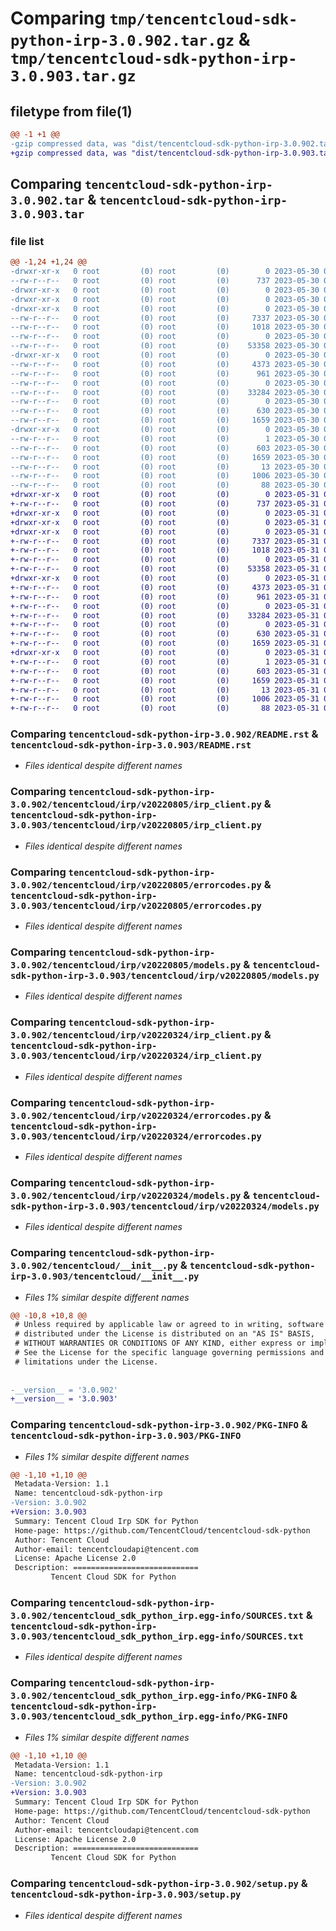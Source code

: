 # Comparing `tmp/tencentcloud-sdk-python-irp-3.0.902.tar.gz` & `tmp/tencentcloud-sdk-python-irp-3.0.903.tar.gz`

## filetype from file(1)

```diff
@@ -1 +1 @@
-gzip compressed data, was "dist/tencentcloud-sdk-python-irp-3.0.902.tar", last modified: Tue May 30 00:26:11 2023, max compression
+gzip compressed data, was "dist/tencentcloud-sdk-python-irp-3.0.903.tar", last modified: Wed May 31 02:14:25 2023, max compression
```

## Comparing `tencentcloud-sdk-python-irp-3.0.902.tar` & `tencentcloud-sdk-python-irp-3.0.903.tar`

### file list

```diff
@@ -1,24 +1,24 @@
-drwxr-xr-x   0 root         (0) root         (0)        0 2023-05-30 00:26:11.000000 tencentcloud-sdk-python-irp-3.0.902/
--rw-r--r--   0 root         (0) root         (0)      737 2023-05-30 00:26:10.000000 tencentcloud-sdk-python-irp-3.0.902/README.rst
-drwxr-xr-x   0 root         (0) root         (0)        0 2023-05-30 00:26:11.000000 tencentcloud-sdk-python-irp-3.0.902/tencentcloud/
-drwxr-xr-x   0 root         (0) root         (0)        0 2023-05-30 00:26:11.000000 tencentcloud-sdk-python-irp-3.0.902/tencentcloud/irp/
-drwxr-xr-x   0 root         (0) root         (0)        0 2023-05-30 00:26:11.000000 tencentcloud-sdk-python-irp-3.0.902/tencentcloud/irp/v20220805/
--rw-r--r--   0 root         (0) root         (0)     7337 2023-05-30 00:26:10.000000 tencentcloud-sdk-python-irp-3.0.902/tencentcloud/irp/v20220805/irp_client.py
--rw-r--r--   0 root         (0) root         (0)     1018 2023-05-30 00:26:10.000000 tencentcloud-sdk-python-irp-3.0.902/tencentcloud/irp/v20220805/errorcodes.py
--rw-r--r--   0 root         (0) root         (0)        0 2023-05-30 00:26:10.000000 tencentcloud-sdk-python-irp-3.0.902/tencentcloud/irp/v20220805/__init__.py
--rw-r--r--   0 root         (0) root         (0)    53358 2023-05-30 00:26:10.000000 tencentcloud-sdk-python-irp-3.0.902/tencentcloud/irp/v20220805/models.py
-drwxr-xr-x   0 root         (0) root         (0)        0 2023-05-30 00:26:11.000000 tencentcloud-sdk-python-irp-3.0.902/tencentcloud/irp/v20220324/
--rw-r--r--   0 root         (0) root         (0)     4373 2023-05-30 00:26:10.000000 tencentcloud-sdk-python-irp-3.0.902/tencentcloud/irp/v20220324/irp_client.py
--rw-r--r--   0 root         (0) root         (0)      961 2023-05-30 00:26:10.000000 tencentcloud-sdk-python-irp-3.0.902/tencentcloud/irp/v20220324/errorcodes.py
--rw-r--r--   0 root         (0) root         (0)        0 2023-05-30 00:26:10.000000 tencentcloud-sdk-python-irp-3.0.902/tencentcloud/irp/v20220324/__init__.py
--rw-r--r--   0 root         (0) root         (0)    33284 2023-05-30 00:26:10.000000 tencentcloud-sdk-python-irp-3.0.902/tencentcloud/irp/v20220324/models.py
--rw-r--r--   0 root         (0) root         (0)        0 2023-05-30 00:26:10.000000 tencentcloud-sdk-python-irp-3.0.902/tencentcloud/irp/__init__.py
--rw-r--r--   0 root         (0) root         (0)      630 2023-05-30 00:26:10.000000 tencentcloud-sdk-python-irp-3.0.902/tencentcloud/__init__.py
--rw-r--r--   0 root         (0) root         (0)     1659 2023-05-30 00:26:11.000000 tencentcloud-sdk-python-irp-3.0.902/PKG-INFO
-drwxr-xr-x   0 root         (0) root         (0)        0 2023-05-30 00:26:11.000000 tencentcloud-sdk-python-irp-3.0.902/tencentcloud_sdk_python_irp.egg-info/
--rw-r--r--   0 root         (0) root         (0)        1 2023-05-30 00:26:11.000000 tencentcloud-sdk-python-irp-3.0.902/tencentcloud_sdk_python_irp.egg-info/dependency_links.txt
--rw-r--r--   0 root         (0) root         (0)      603 2023-05-30 00:26:11.000000 tencentcloud-sdk-python-irp-3.0.902/tencentcloud_sdk_python_irp.egg-info/SOURCES.txt
--rw-r--r--   0 root         (0) root         (0)     1659 2023-05-30 00:26:11.000000 tencentcloud-sdk-python-irp-3.0.902/tencentcloud_sdk_python_irp.egg-info/PKG-INFO
--rw-r--r--   0 root         (0) root         (0)       13 2023-05-30 00:26:11.000000 tencentcloud-sdk-python-irp-3.0.902/tencentcloud_sdk_python_irp.egg-info/top_level.txt
--rw-r--r--   0 root         (0) root         (0)     1006 2023-05-30 00:26:10.000000 tencentcloud-sdk-python-irp-3.0.902/setup.py
--rw-r--r--   0 root         (0) root         (0)       88 2023-05-30 00:26:11.000000 tencentcloud-sdk-python-irp-3.0.902/setup.cfg
+drwxr-xr-x   0 root         (0) root         (0)        0 2023-05-31 02:14:25.000000 tencentcloud-sdk-python-irp-3.0.903/
+-rw-r--r--   0 root         (0) root         (0)      737 2023-05-31 02:14:25.000000 tencentcloud-sdk-python-irp-3.0.903/README.rst
+drwxr-xr-x   0 root         (0) root         (0)        0 2023-05-31 02:14:25.000000 tencentcloud-sdk-python-irp-3.0.903/tencentcloud/
+drwxr-xr-x   0 root         (0) root         (0)        0 2023-05-31 02:14:25.000000 tencentcloud-sdk-python-irp-3.0.903/tencentcloud/irp/
+drwxr-xr-x   0 root         (0) root         (0)        0 2023-05-31 02:14:25.000000 tencentcloud-sdk-python-irp-3.0.903/tencentcloud/irp/v20220805/
+-rw-r--r--   0 root         (0) root         (0)     7337 2023-05-31 02:14:25.000000 tencentcloud-sdk-python-irp-3.0.903/tencentcloud/irp/v20220805/irp_client.py
+-rw-r--r--   0 root         (0) root         (0)     1018 2023-05-31 02:14:25.000000 tencentcloud-sdk-python-irp-3.0.903/tencentcloud/irp/v20220805/errorcodes.py
+-rw-r--r--   0 root         (0) root         (0)        0 2023-05-31 02:14:25.000000 tencentcloud-sdk-python-irp-3.0.903/tencentcloud/irp/v20220805/__init__.py
+-rw-r--r--   0 root         (0) root         (0)    53358 2023-05-31 02:14:25.000000 tencentcloud-sdk-python-irp-3.0.903/tencentcloud/irp/v20220805/models.py
+drwxr-xr-x   0 root         (0) root         (0)        0 2023-05-31 02:14:25.000000 tencentcloud-sdk-python-irp-3.0.903/tencentcloud/irp/v20220324/
+-rw-r--r--   0 root         (0) root         (0)     4373 2023-05-31 02:14:25.000000 tencentcloud-sdk-python-irp-3.0.903/tencentcloud/irp/v20220324/irp_client.py
+-rw-r--r--   0 root         (0) root         (0)      961 2023-05-31 02:14:25.000000 tencentcloud-sdk-python-irp-3.0.903/tencentcloud/irp/v20220324/errorcodes.py
+-rw-r--r--   0 root         (0) root         (0)        0 2023-05-31 02:14:25.000000 tencentcloud-sdk-python-irp-3.0.903/tencentcloud/irp/v20220324/__init__.py
+-rw-r--r--   0 root         (0) root         (0)    33284 2023-05-31 02:14:25.000000 tencentcloud-sdk-python-irp-3.0.903/tencentcloud/irp/v20220324/models.py
+-rw-r--r--   0 root         (0) root         (0)        0 2023-05-31 02:14:25.000000 tencentcloud-sdk-python-irp-3.0.903/tencentcloud/irp/__init__.py
+-rw-r--r--   0 root         (0) root         (0)      630 2023-05-31 02:14:25.000000 tencentcloud-sdk-python-irp-3.0.903/tencentcloud/__init__.py
+-rw-r--r--   0 root         (0) root         (0)     1659 2023-05-31 02:14:25.000000 tencentcloud-sdk-python-irp-3.0.903/PKG-INFO
+drwxr-xr-x   0 root         (0) root         (0)        0 2023-05-31 02:14:25.000000 tencentcloud-sdk-python-irp-3.0.903/tencentcloud_sdk_python_irp.egg-info/
+-rw-r--r--   0 root         (0) root         (0)        1 2023-05-31 02:14:25.000000 tencentcloud-sdk-python-irp-3.0.903/tencentcloud_sdk_python_irp.egg-info/dependency_links.txt
+-rw-r--r--   0 root         (0) root         (0)      603 2023-05-31 02:14:25.000000 tencentcloud-sdk-python-irp-3.0.903/tencentcloud_sdk_python_irp.egg-info/SOURCES.txt
+-rw-r--r--   0 root         (0) root         (0)     1659 2023-05-31 02:14:25.000000 tencentcloud-sdk-python-irp-3.0.903/tencentcloud_sdk_python_irp.egg-info/PKG-INFO
+-rw-r--r--   0 root         (0) root         (0)       13 2023-05-31 02:14:25.000000 tencentcloud-sdk-python-irp-3.0.903/tencentcloud_sdk_python_irp.egg-info/top_level.txt
+-rw-r--r--   0 root         (0) root         (0)     1006 2023-05-31 02:14:25.000000 tencentcloud-sdk-python-irp-3.0.903/setup.py
+-rw-r--r--   0 root         (0) root         (0)       88 2023-05-31 02:14:25.000000 tencentcloud-sdk-python-irp-3.0.903/setup.cfg
```

### Comparing `tencentcloud-sdk-python-irp-3.0.902/README.rst` & `tencentcloud-sdk-python-irp-3.0.903/README.rst`

 * *Files identical despite different names*

### Comparing `tencentcloud-sdk-python-irp-3.0.902/tencentcloud/irp/v20220805/irp_client.py` & `tencentcloud-sdk-python-irp-3.0.903/tencentcloud/irp/v20220805/irp_client.py`

 * *Files identical despite different names*

### Comparing `tencentcloud-sdk-python-irp-3.0.902/tencentcloud/irp/v20220805/errorcodes.py` & `tencentcloud-sdk-python-irp-3.0.903/tencentcloud/irp/v20220805/errorcodes.py`

 * *Files identical despite different names*

### Comparing `tencentcloud-sdk-python-irp-3.0.902/tencentcloud/irp/v20220805/models.py` & `tencentcloud-sdk-python-irp-3.0.903/tencentcloud/irp/v20220805/models.py`

 * *Files identical despite different names*

### Comparing `tencentcloud-sdk-python-irp-3.0.902/tencentcloud/irp/v20220324/irp_client.py` & `tencentcloud-sdk-python-irp-3.0.903/tencentcloud/irp/v20220324/irp_client.py`

 * *Files identical despite different names*

### Comparing `tencentcloud-sdk-python-irp-3.0.902/tencentcloud/irp/v20220324/errorcodes.py` & `tencentcloud-sdk-python-irp-3.0.903/tencentcloud/irp/v20220324/errorcodes.py`

 * *Files identical despite different names*

### Comparing `tencentcloud-sdk-python-irp-3.0.902/tencentcloud/irp/v20220324/models.py` & `tencentcloud-sdk-python-irp-3.0.903/tencentcloud/irp/v20220324/models.py`

 * *Files identical despite different names*

### Comparing `tencentcloud-sdk-python-irp-3.0.902/tencentcloud/__init__.py` & `tencentcloud-sdk-python-irp-3.0.903/tencentcloud/__init__.py`

 * *Files 1% similar despite different names*

```diff
@@ -10,8 +10,8 @@
 # Unless required by applicable law or agreed to in writing, software
 # distributed under the License is distributed on an "AS IS" BASIS,
 # WITHOUT WARRANTIES OR CONDITIONS OF ANY KIND, either express or implied.
 # See the License for the specific language governing permissions and
 # limitations under the License.
 
 
-__version__ = '3.0.902'
+__version__ = '3.0.903'
```

### Comparing `tencentcloud-sdk-python-irp-3.0.902/PKG-INFO` & `tencentcloud-sdk-python-irp-3.0.903/PKG-INFO`

 * *Files 1% similar despite different names*

```diff
@@ -1,10 +1,10 @@
 Metadata-Version: 1.1
 Name: tencentcloud-sdk-python-irp
-Version: 3.0.902
+Version: 3.0.903
 Summary: Tencent Cloud Irp SDK for Python
 Home-page: https://github.com/TencentCloud/tencentcloud-sdk-python
 Author: Tencent Cloud
 Author-email: tencentcloudapi@tencent.com
 License: Apache License 2.0
 Description: ============================
         Tencent Cloud SDK for Python
```

### Comparing `tencentcloud-sdk-python-irp-3.0.902/tencentcloud_sdk_python_irp.egg-info/SOURCES.txt` & `tencentcloud-sdk-python-irp-3.0.903/tencentcloud_sdk_python_irp.egg-info/SOURCES.txt`

 * *Files identical despite different names*

### Comparing `tencentcloud-sdk-python-irp-3.0.902/tencentcloud_sdk_python_irp.egg-info/PKG-INFO` & `tencentcloud-sdk-python-irp-3.0.903/tencentcloud_sdk_python_irp.egg-info/PKG-INFO`

 * *Files 1% similar despite different names*

```diff
@@ -1,10 +1,10 @@
 Metadata-Version: 1.1
 Name: tencentcloud-sdk-python-irp
-Version: 3.0.902
+Version: 3.0.903
 Summary: Tencent Cloud Irp SDK for Python
 Home-page: https://github.com/TencentCloud/tencentcloud-sdk-python
 Author: Tencent Cloud
 Author-email: tencentcloudapi@tencent.com
 License: Apache License 2.0
 Description: ============================
         Tencent Cloud SDK for Python
```

### Comparing `tencentcloud-sdk-python-irp-3.0.902/setup.py` & `tencentcloud-sdk-python-irp-3.0.903/setup.py`

 * *Files identical despite different names*

